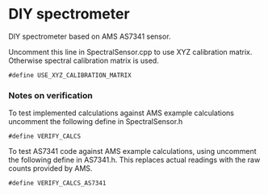 # DIY spectrometer

DIY spectrometer based on AMS AS7341 sensor.

Uncomment this line in SpectralSensor.cpp to use XYZ calibration matrix. Otherwise spectral calibration matrix is used.

    #define USE_XYZ_CALIBRATION_MATRIX

### Notes on verification

To test implemented calculations against AMS example calculations uncomment the following define in SpectralSensor.h

    #define VERIFY_CALCS

To test AS7341 code against AMS example calculations, using uncomment the following define in AS7341.h. This replaces actual readings with the raw counts provided by AMS.

    #define VERIFY_CALCS_AS7341
